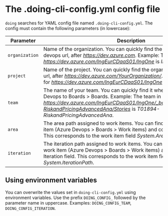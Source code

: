 # The .doing-cli-config.yml config file

`doing` searches for YAML config file named `.doing-cli-config.yml`. The config must contain the following parameters (in lowercase):

| Parameter      | Description                          |
| ----------- | ------------------------------------ |
| `organization`       | Name of the organization. You can quickly find the organization in your devops url, after *https://dev.azure.com*. Example: The organization for *https://dev.azure.com/IngEurCDaaS01/IngOne* is *IngEurCDaaS01*.  |
| `project`       | Name of the project. You can quickly find the organization in your devops url, after *https://dev.azure.com/YourOrganization/*. Example: The project for *https://dev.azure.com/IngEurCDaaS01/IngOne* is *IngOne*. |
| `team`    | The name of your team. You can quickly find it when navigating on Azure Devops to Boards > Boards. Example: The team in *https://dev.azure.com/IngEurCDaaS01/IngOne/_boards/board/t/T01894-RiskandPricingAdvancedAna/Stories* is *T01894-RiskandPricingAdvancedAna*. |
| `area`    | The area path assigned to work items. You can find it by going to a work item (Azure Devops > Boards > Work items) and copying the Area field. This corresponds to the work item field *System.AreaPath*. |
| `iteration`    | The iteration path assigned to work items. You can find it going by to a work item (Azure Devops > Boards > Work items) and copying the Iteration field. This corresponds to the work item field *System.IterationPath*. |

## Using environment variables

You can overwrite the values set in `doing-cli-config.yml` using environment variables. Use the prefix `DOING_CONFIG_` followed by the parameter name in uppercase.
Examples: `DOING_CONFIG_TEAM`, `DOING_CONFIG_ITERATION`.



